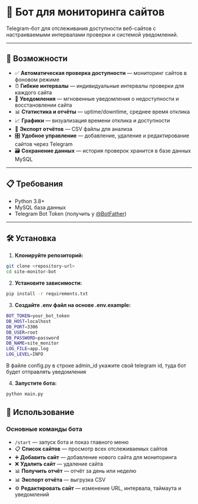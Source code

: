 # 🤖 Бот для мониторинга сайтов

Telegram-бот для отслеживания доступности веб-сайтов с настраиваемыми интервалами проверки и системой уведомлений.

---

## 🚀 Возможности

- ✅ **Автоматическая проверка доступности** — мониторинг сайтов в фоновом режиме
- ⏰ **Гибкие интервалы** — индивидуальные интервалы проверки для каждого сайта
- 🔔 **Уведомления** — мгновенные уведомления о недоступности и восстановлении сайта
- 📊 **Статистика и отчёты** — uptime/downtime, среднее время отклика
- 📈 **Графики** — визуализация времени отклика и доступности
- 💾 **Экспорт отчётов** — CSV файлы для анализа
- 🎛️ **Удобное управление** — добавление, удаление и редактирование сайтов через Telegram
- 🗃️ **Сохранение данных** — история проверок хранится в базе данных MySQL

---

## 📋 Требования

- Python 3.8+
- MySQL база данных
- Telegram Bot Token (получить у [@BotFather](https://t.me/BotFather))

---

## 🛠️ Установка

1. **Клонируйте репозиторий:**
```bash
git clone <repository-url>
cd site-monitor-bot
```
2. **Установите зависимости:**
```bash
pip install -r requirements.txt
```

3. **Создайте .env файл на основе .env.example:**
```bash
BOT_TOKEN=your_bot_token
DB_HOST=localhost
DB_PORT=3306
DB_USER=root
DB_PASSWORD=password
DB_NAME=site_monitor
LOG_FILE=app.log
LOG_LEVEL=INFO
```

В файле config.py в строке admin_id укажите свой telegram id, туда бот будет отправлять уведомления

4. **Запустите бота:**
```bash
python main.py
```

## 📱 Использование

### Основные команды бота

- `/start` — запуск бота и показ главного меню
- 📋 **Список сайтов** — просмотр всех отслеживаемых сайтов
- ➕ **Добавить сайт** — добавление нового сайта для мониторинга
- ❌ **Удалить сайт** — удаление сайта
- 📊 **Получить отчёт** — отчёт за день или неделю
- 📊 **Экспорт отчёта** — выгрузка CSV
- ⚙️ **Редактировать сайт** — изменение URL, интервала, таймаута и уведомлений


